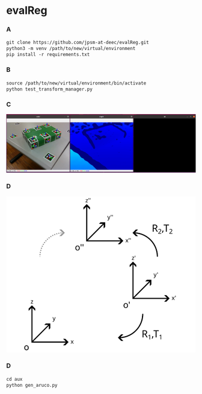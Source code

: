 # evalReg

### A
```
git clone https://github.com/jpsm-at-deec/evalReg.git
python3 -m venv /path/to/new/virtual/environment
pip install -r requirements.txt
```

### B
```
source /path/to/new/virtual/environment/bin/activate
python test_transform_manager.py
```

### C
![screenshot](data/screenshot.png)

### D
![drawing-1](data/drawing-1.png)

### D
```
cd aux
python gen_aruco.py
```
